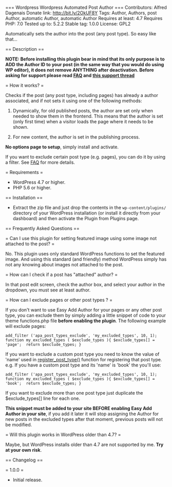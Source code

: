 === Wordpress Wordpress Automated Post Author ===
Contributors: Alfred Dagenais
Donate link: http://bit.ly/2OkUF8Y
Tags: Author, Authors, post Author, automatic Author, automatic Author
Requires at least: 4.7
Requires PHP: 7.0
Tested up to: 5.2.2
Stable tag: 1.0.0
License: GPL2

Automatically sets the author into the post (any post type). So easy like that...

== Description ==

**NOTE: Before installing this plugin bear in mind that its only purpose is to ADD the Author ID to your post (in the same way that you would do using WP editor), it does not remove ANYTHING after deactivation.
Before asking for support please read [FAQ](https://github.com/alfreddagenais/automated-post-author) and [this support thread](https://wordpress.org/support/topic/please-read-before-posting-4)**

= How it works? =

Checks if the post (any post type, including pages) has already a author associated, and if not sets it using one of the following methods:

1. Dynamically, for old published posts, the author are set only when needed to show them in the frontend. This means that the author is set (only first time) when a visitor loads the page where it needs to be shown.

2. For new content, the author is set in the publishing process.

**No options page to setup**, simply install and activate.

If you want to exclude certain post type (e.g. pages), you can do it by using a filter. See [FAQ](https://github.com/alfreddagenais/automated-post-author) for more details.

= Requirements =

* WordPress 4.7 or higher.
* PHP 5.6 or higher.
    	
== Installation ==

* Extract the zip file and just drop the contents in the <code>wp-content/plugins/</code> directory of your WordPress installation (or install it directly from your dashboard) and then activate the Plugin from Plugins page.
  
== Frequently Asked Questions ==

= Can I use this plugin for setting featured image using some image not attached to the post? =

No. This plugin uses only standard WordPress functions to set the featured image. And using this standard (and friendly) method WordPress simply has not any knowing about images not attached to the post.

= How can I check if a post has "attached" author? =

In that post edit screen, check the author box, and select your author in the dropdown, you must see at least author.

= How can I exclude pages or other post types ? = 

If you don't want to use Easy Add Author for your pages or any other post type, you can exclude them by simply adding a little snippet of code to your theme functions.php file **before enabling the plugin**.
The following example will exclude pages:

`add_filter ('apa_post_types_exclude', 'my_excluded_types', 10, 1);
function my_excluded_types ( $exclude_types ){
	$exclude_types[] = 'page'; 
	return $exclude_types;
}`

If you want to exclude a custom post type you need to know the value of 'name' used in [register_post_type()](https://codex.wordpress.org/Function_Reference/register_post_type) function for registering that post type.
e.g. If you have a custom post type and its 'name' is 'book' the you'll use:

`add_filter ('apa_post_types_exclude', 'my_excluded_types', 10, 1);
function my_excluded_types ( $exclude_types ){
	$exclude_types[] = 'book'; 
	return $exclude_types;
}`

If you want to exclude more than one post type just duplicate the $exclude_types[] line for each one.

**This snippet must be added to your site BEFORE enabling Easy Add Author in your site**,
if you add it later it will stop assigning the Author for new posts in the excluded types after that moment, previous posts will not be modified.

= Will this plugin works in WordPress older than 4.7? =

Maybe, but WordPress installs older than 4.7 are not supported by me. **Try at your own risk**.

== Changelog ==

= 1.0.0 =

* Initial release.

